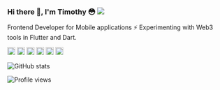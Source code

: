 
 
### Hi there 👋, I'm Timothy 😳 ![](https://pbs.twimg.com/profile_banners/860357608552763393/1593430830/1500x500)

Frontend Developer for Mobile applications ⚡️ Experimenting with Web3 tools in Flutter and Dart. 

[<img src='https://cdn.jsdelivr.net/npm/simple-icons@3.0.1/icons/github.svg' alt='github' height='18'>](https://github.com/Boxerbuzz)  [<img src='https://cdn.jsdelivr.net/npm/simple-icons@3.0.1/icons/instagram.svg' alt='instagram' height='18'>](https://www.instagram.com/timothyofie/)  [<img src='https://cdn.jsdelivr.net/npm/simple-icons@3.0.1/icons/twitter.svg' alt='twitter' height='18'>](https://twitter.com/boxerbuzz)  [<img src='https://cdn.jsdelivr.net/npm/simple-icons@3.0.1/icons/codepen.svg' alt='codepen' height='18'>](https://codepen.io/boxerbuzz)  [<img src='https://cdn.jsdelivr.net/npm/simple-icons@3.0.1/icons/stackoverflow.svg' alt='stackoverflow' height='18'>](https://stackoverflow.com/users/14728070/timothy-ofie)  [<img src='https://cdn.jsdelivr.net/npm/simple-icons@3.0.1/icons/icloud.svg' alt='website' height='18'>](https://timothyOfie.xyz)  

![GitHub stats](https://github-readme-stats.vercel.app/api?username=boxerbuzz&show_icons=true)  

![Profile views](https://gpvc.arturio.dev/boxerbuzz)  
